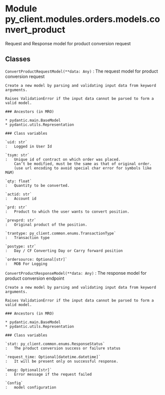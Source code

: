 Module py_client.modules.orders.models.convert_product
======================================================
Request and Response model for product conversion request

Classes
-------

`ConvertProductRequestModel(**data: Any)`
:   The request model for product conversion request
    
    Create a new model by parsing and validating input data from keyword arguments.
    
    Raises ValidationError if the input data cannot be parsed to form a valid model.

    ### Ancestors (in MRO)

    * pydantic.main.BaseModel
    * pydantic.utils.Representation

    ### Class variables

    `uid: str`
    :   Logged in User Id

    `tsym: str`
    :   Unique id of contract on which order was placed.
        Can’t be modified, must be the same as that of original order.
        (use url encoding to avoid special char error for symbols like M&M)

    `qty: float`
    :   Quantity to be converted.

    `actid: str`
    :   Account id

    `prd: str`
    :   Product to which the user wants to convert position.

    `prevprd: str`
    :   Original product of the position.

    `trantype: py_client.common.enums.TransactionType`
    :   Transaction type

    `postype: str`
    :   Day / CF Converting Day or Carry forward position

    `ordersource: Optional[str]`
    :   MOB For Logging

`ConvertProductResponseModel(**data: Any)`
:   The response model for product conversion endpoint
    
    Create a new model by parsing and validating input data from keyword arguments.
    
    Raises ValidationError if the input data cannot be parsed to form a valid model.

    ### Ancestors (in MRO)

    * pydantic.main.BaseModel
    * pydantic.utils.Representation

    ### Class variables

    `stat: py_client.common.enums.ResponseStatus`
    :   The product conversion success or failure status

    `request_time: Optional[datetime.datetime]`
    :   It will be present only on successful response.

    `emsg: Optional[str]`
    :   Error message if the request failed

    `Config`
    :   model configuration